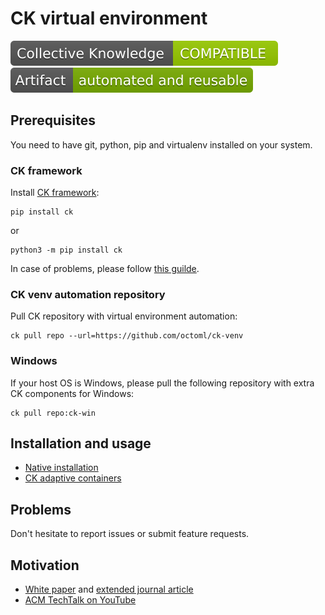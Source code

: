 # CK virtual environment

[![compatibility](https://github.com/ctuning/ck-guide-images/blob/master/ck-compatible.svg)](https://github.com/ctuning/ck)
[![automation](https://github.com/ctuning/ck-guide-images/blob/master/ck-artifact-automated-and-reusable.svg)](https://youtu.be/7zpeIVwICa4)

## Prerequisites

You need to have git, python, pip and virtualenv installed on your system.

### CK framework

Install [CK framework](https://github.com/ctuning/ck):
```
pip install ck
```
or
```
python3 -m pip install ck
```

In case of problems, please follow [this guilde](https://ck.readthedocs.io/en/latest/src/installation.html).

### CK venv automation repository

Pull CK repository with virtual environment automation:
```
ck pull repo --url=https://github.com/octoml/ck-venv
```

### Windows
If your host OS is Windows, please pull the following repository 
with extra CK components for Windows:
```
ck pull repo:ck-win
```

## Installation and usage

* [Native installation](README.native.md)
* [CK adaptive containers](README.docker.md)

## Problems

Don't hesitate to report issues or submit feature requests.

## Motivation

* [White paper](https://arxiv.org/pdf/2006.07161.pdf) and [extended journal article](https://arxiv.org/pdf/2011.01149.pdf)
* [ACM TechTalk on YouTube](https://www.youtube.com/watch?=7zpeIVwICa4)
